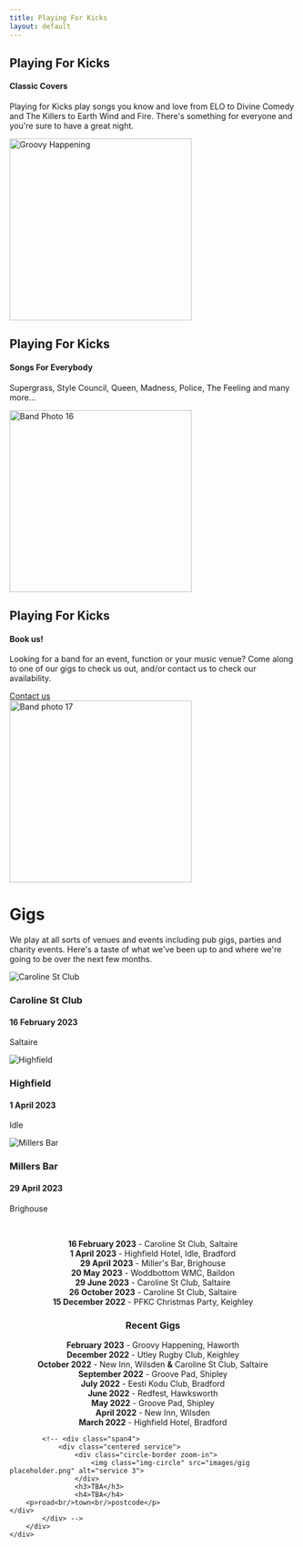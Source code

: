```yaml
---
title: Playing For Kicks
layout: default
---
```

	
						
<!-- Start home section -->
<div id="home">
	<!-- Start cSlider -->
	<div id="da-slider" class="da-slider">
		<div class="triangle"></div>
		<!-- mask elemet use for masking background image -->
		<div class="mask"></div>
		<!-- All slides centred in container element -->
		<div class="container">
			<!-- Start first slide -->
			<div class="da-slide">
				<h2 class="fittext2">Playing For Kicks</h2>
				<h4>Classic Covers</h4>
				<p>Playing for Kicks play songs you know and love from ELO to Divine Comedy and The Killers to Earth Wind and Fire. There's something for everyone and you're sure to have a great night.</p>
				<!-- <a href="#" class="da-link button">Read more</a> -->
				<div class="da-img">
					<img src="{{ site.baseurl }}/assets/images/Groovy2023top.jpg" alt="Groovy Happening" width="320">
				</div>
			</div>
			<!-- End first slide -->
			<!-- Start second slide -->
			<div class="da-slide">
			<h2>Playing For Kicks</h2>
				<h4>Songs For Everybody</h4>
				<p>Supergrass, Style Council, Queen, Madness, Police, The Feeling and many more...</p>
				<!-- <a href="#" class="da-link button">Read more</a> -->
				<div class="da-img">
					<img src="{{ site.baseurl }}/assets/images/Band pic16.jpg" width="320" alt="Band Photo 16">
				</div>
			</div>
			<!-- End second slide -->
			<!-- Start third slide -->
			<div class="da-slide">
				<h2>Playing For Kicks</h2>
				<h4>Book us!</h4>
				<p>Looking for a band for an event, function or your music venue? Come along to one of our
gigs to check us out, and/or contact us to check our availability.</p>
				<a href="#contact" class="da-link button">Contact us</a>
				<div class="da-img">
					<img src="{{ site.baseurl }}/assets/images/Band pic17.jpg" width="320" alt="Band photo 17">
				</div>
			</div>
			<!-- End third slide -->
			<!-- Start cSlide navigation arrows -->
			<div class="da-arrows">
				<span class="da-arrows-prev"></span>
				<span class="da-arrows-next"></span>
			</div>
			<!-- End cSlide navigation arrows -->
		</div>
	</div>
</div>
<!-- End home section -->

   

<!--  section start -->
<div class="section primary-section" id="gigs">
	<div class="container">
		<!-- Start title section -->
		<div class="title">
			<h1>Gigs</h1>
			<!-- Section's title goes here -->
			<p>We play at all sorts of venues and events including pub gigs, parties and charity events.  Here's a taste of what we've been up to and where we're going to be over the next few months.</p>
			<!--Simple description for section goes here. -->
		</div>
		<div class="row-fluid">
			<div class="span4">
				<div class="centered service">
					<div class="circle-border zoom-in">
					<img class="img-circle" src="{{ site.baseurl }}/assets/images/venues/caroline-street.jpg" alt="Caroline St Club" />
					</div>
					<h3>Caroline St Club</h3>
					<h4>16 February 2023</h4>
					<p>Saltaire</p>
				</div>
			</div>
			<div class="span4">
				<div class="centered service">
					<div class="circle-border zoom-in">
					<img class="img-circle" src="{{ site.baseurl }}/assets/images/venues/highfield.jpg" alt="Highfield" />
					</div>
					<h3>Highfield</h3>
					<h4>1 April 2023</h4>
					<p>Idle</p>
				</div> 
			</div>
			<div class="span4">
				<div class="centered service">
					<div class="circle-border zoom-in">
					<img class="img-circle" src="{{ site.baseurl }}/assets/images/venues/millersbar.jpg" alt="Millers Bar" />
					</div>
					<h3>Millers Bar</h3>
					<h4>29 April 2023</h4>
					<p>Brighouse</p>
				</div>
			</div>
			<p>&nbsp;</p>
			<div style="text-align: center;" markdown="1">

  
**16 February 2023** - Caroline St Club, Saltaire  
**1 April 2023** - Highfield Hotel, Idle, Bradford  
**29 April 2023** - Miller's Bar, Brighouse  
**20 May 2023** - Woddbottom WMC, Baildon  
**29 June 2023** - Caroline St Club, Saltaire  
**26 October 2023** - Caroline St Club, Saltaire  
**15 December 2022** - PFKC Christmas Party, Keighley  



### Recent Gigs
**February 2023** - Groovy Happening, Haworth  
**December 2022** - Utley Rugby Club, Keighley  
**October 2022** - New Inn, Wilsden **&amp;** Caroline St Club, Saltaire   
**September 2022** - Groove Pad, Shipley  
**July 2022** - Eesti Kodu Club, Bradford  
**June 2022** - Redfest, Hawksworth  
**May 2022** - Groove Pad, Shipley  
**April 2022** - New Inn, Wilsden  
**March 2022** - Highfield Hotel, Bradford  

</div>
			

			<!-- <div class="span4">
				<div class="centered service">
					<div class="circle-border zoom-in">
						<img class="img-circle" src="images/gig placeholder.png" alt="service 3">
					</div>
					<h3>TBA</h3>
					<h4>TBA</h4>
		<p>road<br/>town<br/>postcode</p>
	</div>
			</div> -->
		</div>
	</div>
</div>
<!-- Service section end -->
